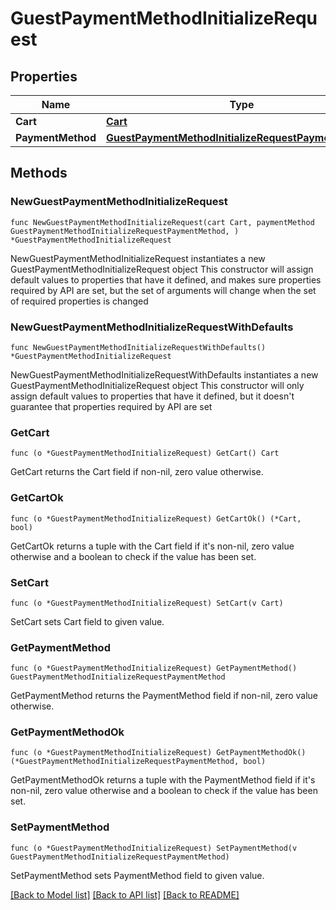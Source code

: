 # GuestPaymentMethodInitializeRequest

## Properties

Name | Type | Description | Notes
------------ | ------------- | ------------- | -------------
**Cart** | [**Cart**](Cart.md) |  | 
**PaymentMethod** | [**GuestPaymentMethodInitializeRequestPaymentMethod**](GuestPaymentMethodInitializeRequestPaymentMethod.md) |  | 

## Methods

### NewGuestPaymentMethodInitializeRequest

`func NewGuestPaymentMethodInitializeRequest(cart Cart, paymentMethod GuestPaymentMethodInitializeRequestPaymentMethod, ) *GuestPaymentMethodInitializeRequest`

NewGuestPaymentMethodInitializeRequest instantiates a new GuestPaymentMethodInitializeRequest object
This constructor will assign default values to properties that have it defined,
and makes sure properties required by API are set, but the set of arguments
will change when the set of required properties is changed

### NewGuestPaymentMethodInitializeRequestWithDefaults

`func NewGuestPaymentMethodInitializeRequestWithDefaults() *GuestPaymentMethodInitializeRequest`

NewGuestPaymentMethodInitializeRequestWithDefaults instantiates a new GuestPaymentMethodInitializeRequest object
This constructor will only assign default values to properties that have it defined,
but it doesn't guarantee that properties required by API are set

### GetCart

`func (o *GuestPaymentMethodInitializeRequest) GetCart() Cart`

GetCart returns the Cart field if non-nil, zero value otherwise.

### GetCartOk

`func (o *GuestPaymentMethodInitializeRequest) GetCartOk() (*Cart, bool)`

GetCartOk returns a tuple with the Cart field if it's non-nil, zero value otherwise
and a boolean to check if the value has been set.

### SetCart

`func (o *GuestPaymentMethodInitializeRequest) SetCart(v Cart)`

SetCart sets Cart field to given value.


### GetPaymentMethod

`func (o *GuestPaymentMethodInitializeRequest) GetPaymentMethod() GuestPaymentMethodInitializeRequestPaymentMethod`

GetPaymentMethod returns the PaymentMethod field if non-nil, zero value otherwise.

### GetPaymentMethodOk

`func (o *GuestPaymentMethodInitializeRequest) GetPaymentMethodOk() (*GuestPaymentMethodInitializeRequestPaymentMethod, bool)`

GetPaymentMethodOk returns a tuple with the PaymentMethod field if it's non-nil, zero value otherwise
and a boolean to check if the value has been set.

### SetPaymentMethod

`func (o *GuestPaymentMethodInitializeRequest) SetPaymentMethod(v GuestPaymentMethodInitializeRequestPaymentMethod)`

SetPaymentMethod sets PaymentMethod field to given value.



[[Back to Model list]](../README.md#documentation-for-models) [[Back to API list]](../README.md#documentation-for-api-endpoints) [[Back to README]](../README.md)


